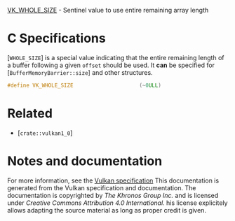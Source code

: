 [VK_WHOLE_SIZE](https://www.khronos.org/registry/vulkan/specs/1.3-extensions/man/html/VK_WHOLE_SIZE.html) - Sentinel value to use entire remaining array length

# C Specifications
[`WHOLE_SIZE`] is a special value indicating that the entire remaining
length of a buffer following a given `offset` should be used.
It  **can**  be specified for [`BufferMemoryBarrier::size`] and other
structures.
```c
#define VK_WHOLE_SIZE                     (~0ULL)
```

# Related
- [`crate::vulkan1_0`]

# Notes and documentation
For more information, see the [Vulkan specification](https://www.khronos.org/registry/vulkan/specs/1.3-extensions/html/vkspec.html)
This documentation is generated from the Vulkan specification and documentation.
The documentation is copyrighted by *The Khronos Group Inc.* and is licensed under *Creative Commons Attribution 4.0 International*.
his license explicitely allows adapting the source material as long as proper credit is given.
        